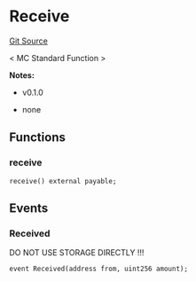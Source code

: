 # Receive
[Git Source](https://github.com/metacontract/mc/blob/7db22f6d7abc05705d21c7601fb406ca49c18557/src/std/functions/Receive.sol)

< MC Standard Function >

**Notes:**
- v0.1.0

- none


## Functions
### receive


```solidity
receive() external payable;
```

## Events
### Received
DO NOT USE STORAGE DIRECTLY !!!


```solidity
event Received(address from, uint256 amount);
```

